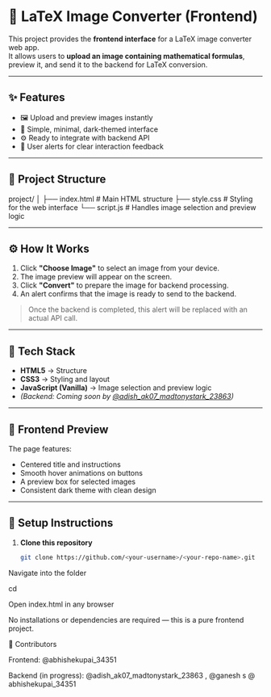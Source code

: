 # 🧮 LaTeX Image Converter (Frontend)

This project provides the **frontend interface** for a LaTeX image converter web app.  
It allows users to **upload an image containing mathematical formulas**, preview it, and send it to the backend for LaTeX conversion.

---

## ✨ Features

- 🖼️ Upload and preview images instantly  
- 🎨 Simple, minimal, dark-themed interface  
- ⚙️ Ready to integrate with backend API  
- 💬 User alerts for clear interaction feedback  

---

## 📁 Project Structure

project/
│
├── index.html # Main HTML structure
├── style.css # Styling for the web interface
└── script.js # Handles image selection and preview logic

---

## ⚙️ How It Works

1. Click **"Choose Image"** to select an image from your device.  
2. The image preview will appear on the screen.  
3. Click **"Convert"** to prepare the image for backend processing.  
4. An alert confirms that the image is ready to send to the backend.

> Once the backend is completed, this alert will be replaced with an actual API call.

---

## 🧩 Tech Stack

- **HTML5** → Structure  
- **CSS3** → Styling and layout  
- **JavaScript (Vanilla)** → Image selection and preview logic  
- *(Backend: Coming soon by [@adish_ak07_madtonystark_23863](https://github.com/adish_ak07_madtonystark_23863))*

---

## 🎨 Frontend Preview

The page features:
- Centered title and instructions  
- Smooth hover animations on buttons  
- A preview box for selected images  
- Consistent dark theme with clean design  

---

## 🚀 Setup Instructions

1. **Clone this repository**
   ```bash
   git clone https://github.com/<your-username>/<your-repo-name>.git
Navigate into the folder

cd <your-repo-name>


Open index.html in any browser

No installations or dependencies are required — this is a pure frontend project.

🧠 Contributors

Frontend: @abhishekupai_34351

Backend (in progress): @adish_ak07_madtonystark_23863 , @ganesh s @ abhishekupai_34351
